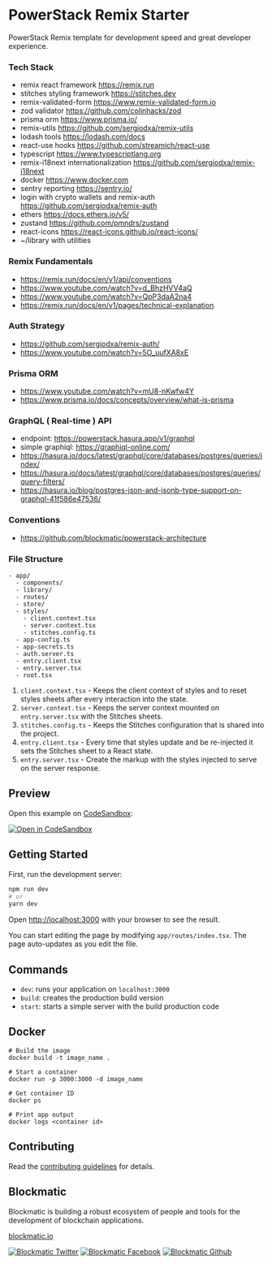 # PowerStack Remix Starter

PowerStack Remix template for development speed and great developer experience.

### Tech Stack

- remix react framework https://remix.run
- stitches styling framework https://stitches.dev
- remix-validated-form https://www.remix-validated-form.io
- zod validator https://github.com/colinhacks/zod
- prisma orm https://www.prisma.io/
- remix-utils https://github.com/sergiodxa/remix-utils
- lodash tools https://lodash.com/docs
- react-use hooks https://github.com/streamich/react-use
- typescript https://www.typescriptlang.org
- remix-i18next internationalization https://github.com/sergiodxa/remix-i18next
- docker https://www.docker.com
- sentry reporting https://sentry.io/
- login with crypto wallets and remix-auth https://github.com/sergiodxa/remix-auth
- ethers https://docs.ethers.io/v5/
- zustand https://github.com/pmndrs/zustand
- react-icons https://react-icons.github.io/react-icons/
- ~/library with utilities


### Remix Fundamentals

- https://remix.run/docs/en/v1/api/conventions
- https://www.youtube.com/watch?v=d_BhzHVV4aQ
- https://www.youtube.com/watch?v=QpP3daA2na4
- https://remix.run/docs/en/v1/pages/technical-explanation

### Auth Strategy

- https://github.com/sergiodxa/remix-auth/
- https://www.youtube.com/watch?v=5O_uufXA8xE

### Prisma ORM

- https://www.youtube.com/watch?v=mU8-nKwfw4Y
- https://www.prisma.io/docs/concepts/overview/what-is-prisma

### GraphQL ( Real-time ) API

- endpoint: https://powerstack.hasura.app/v1/graphql
- simple graphiql: https://graphiql-online.com/
- https://hasura.io/docs/latest/graphql/core/databases/postgres/queries/index/
- https://hasura.io/docs/latest/graphql/core/databases/postgres/queries/query-filters/
- https://hasura.io/blog/postgres-json-and-jsonb-type-support-on-graphql-41f586e47536/

### Conventions

- https://github.com/blockmatic/powerstack-architecture


### File Structure

```
- app/
  - components/
  - library/
  - routes/
  - store/
  - styles/
    - client.context.tsx
    - server.context.tsx
    - stitches.config.ts
  - app-config.ts
  - app-secrets.ts
  - auth.server.ts
  - entry.client.tsx
  - entry.server.tsx
  - root.tsx
```

1. `client.context.tsx` - Keeps the client context of styles and to reset styles sheets after every interaction into the state.
2. `server.context.tsx` - Keeps the server context mounted on `entry.server.tsx`
   with the Stitches sheets.
3. `stitches.config.ts` - Keeps the Stitches configuration that is shared into
   the project.
4. `entry.client.tsx` - Every time that styles update and be re-injected it sets the
   Stitches sheet to a React state.
5. `entry.server.tsx` - Create the markup with the styles injected to serve on the server response.

## Preview

Open this example on [CodeSandbox](https://codesandbox.io/):

[![Open in CodeSandbox](https://codesandbox.io/static/img/play-codesandbox.svg)](https://codesandbox.io/s/github/blockmatic/powerstack-remix/tree/main/examples/main)

## Getting Started

First, run the development server:

```bash
npm run dev
# or
yarn dev
```

Open [http://localhost:3000](http://localhost:3000) with your browser to see the result.

You can start editing the page by modifying `app/routes/index.tsx`. The page auto-updates as you edit the file.

## Commands

- `dev`: runs your application on `localhost:3000`
- `build`: creates the production build version
- `start`: starts a simple server with the build production code

## Docker

```
# Build the image
docker build -t image_name .

# Start a container
docker run -p 3000:3000 -d image_name

# Get container ID
docker ps

# Print app output
docker logs <container id>
```

## Contributing

Read the [contributing guidelines](https://developers.blockmatic.io) for details.

## Blockmatic

Blockmatic is building a robust ecosystem of people and tools for the development of blockchain applications.

[blockmatic.io](https://blockmatic.io)

<!-- Please don't remove this: Grab your social icons from https://github.com/carlsednaoui/gitsocial -->

<!-- display the social media buttons in your README -->

[![Blockmatic Twitter][1.1]][1]
[![Blockmatic Facebook][2.1]][2]
[![Blockmatic Github][3.1]][3]

<!-- links to social media icons -->
<!-- no need to change these -->

<!-- icons with padding -->

[1.1]: http://i.imgur.com/tXSoThF.png 'twitter icon with padding'
[2.1]: http://i.imgur.com/P3YfQoD.png 'facebook icon with padding'
[3.1]: http://i.imgur.com/0o48UoR.png 'github icon with padding'

<!-- icons without padding -->

[1.2]: http://i.imgur.com/wWzX9uB.png 'twitter icon without padding'
[2.2]: http://i.imgur.com/fep1WsG.png 'facebook icon without padding'
[3.2]: http://i.imgur.com/9I6NRUm.png 'github icon without padding'

<!-- links to your social media accounts -->
<!-- update these accordingly -->

[1]: http://www.twitter.com/blockmatic_io
[2]: http://fb.me/blockmatic.io
[3]: http://www.github.com/blockmatic

<!-- Please don't remove this: Grab your social icons from https://github.com/carlsednaoui/gitsocial -->
